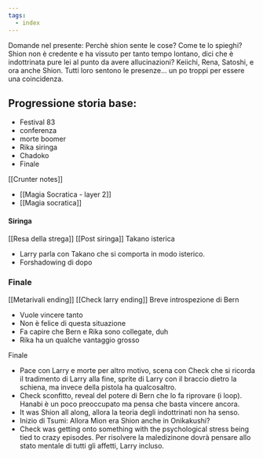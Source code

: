 ```yaml
---
tags:
  - index
---
```


Domande nel presente:
Perchè shion sente le cose? Come te lo spieghi?
Shion non è credente e ha vissuto per tanto tempo lontano, dici che è indottrinata pure lei al punto da avere allucinazioni? 
Keiichi, Rena, Satoshi, e ora anche Shion. Tutti loro sentono le presenze... un po troppi per essere una coincidenza.

## Progressione storia base:
- Festival 83
- conferenza
- morte boomer
- Rika siringa
- Chadoko
- Finale


[[Crunter notes]]

- [[Magia Socratica - layer 2]]
- [[Magia socratica]]

#### Siringa

[[Resa della strega]]
[[Post siringa]]
Takano isterica
- Larry parla con Takano che si comporta in modo isterico.
- Forshadowing di dopo

### Finale
[[Metarivali ending]]
[[Check larry ending]]
Breve introspezione di Bern
- Vuole vincere tanto
- Non è felice di questa situazione
- Fa capire che Bern e Rika sono collegate, duh
- Rika ha un qualche vantaggio grosso


Finale
- Pace con Larry e morte per altro motivo, scena con Check che si ricorda il tradimento di Larry alla fine, sprite di Larry con il braccio dietro la schiena, ma invece della pistola ha qualcosaltro. 
- Check sconfitto, reveal del potere di Bern che lo fa riprovare (i loop). Hanabi è un poco preoccupato ma pensa che basta vincere ancora.
- It was Shion all along, allora la teoria degli indottrinati non ha senso.
- Inizio di Tsumi: Allora Mion era Shion anche in Onikakushi?
- Check was getting onto something with the psychological stress being tied to crazy episodes. Per risolvere la maledizinone dovrà pensare allo stato mentale di tutti gli affetti, Larry incluso.

